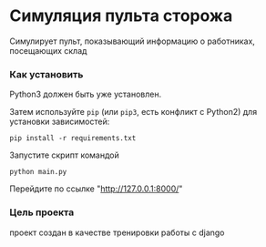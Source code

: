 # Симуляция пульта сторожа

Симулирует пульт, показывающий информацию о работниках, посещающих склад

### Как установить
Python3 должен быть уже установлен.

Затем используйте `pip` (или `pip3`, есть конфликт с Python2) для установки зависимостей:
```
pip install -r requirements.txt
```

Запустите скрипт командой
```
python main.py
```

Перейдите по ссылке "http://127.0.0.1:8000/"

### Цель проекта

проект создан в качестве тренировки работы с django
